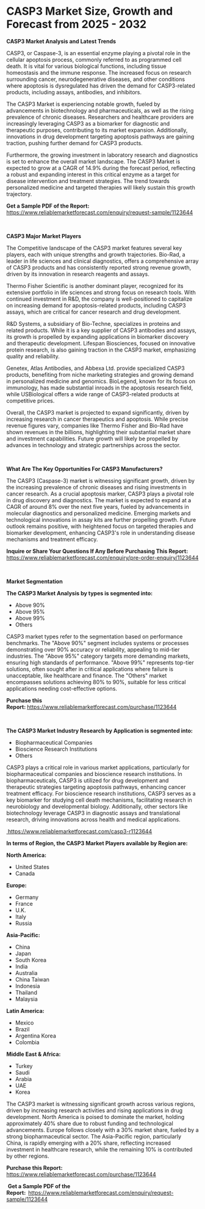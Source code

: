 <p><h1>CASP3 Market Size, Growth and Forecast from 2025 - 2032</h1></p><p><strong>CASP3 Market Analysis and Latest Trends</strong></p>
<p><p>CASP3, or Caspase-3, is an essential enzyme playing a pivotal role in the cellular apoptosis process, commonly referred to as programmed cell death. It is vital for various biological functions, including tissue homeostasis and the immune response. The increased focus on research surrounding cancer, neurodegenerative diseases, and other conditions where apoptosis is dysregulated has driven the demand for CASP3-related products, including assays, antibodies, and inhibitors.</p><p>The CASP3 Market is experiencing notable growth, fueled by advancements in biotechnology and pharmaceuticals, as well as the rising prevalence of chronic diseases. Researchers and healthcare providers are increasingly leveraging CASP3 as a biomarker for diagnostic and therapeutic purposes, contributing to its market expansion. Additionally, innovations in drug development targeting apoptosis pathways are gaining traction, pushing further demand for CASP3 products.</p><p>Furthermore, the growing investment in laboratory research and diagnostics is set to enhance the overall market landscape. The CASP3 Market is expected to grow at a CAGR of 14.9% during the forecast period, reflecting a robust and expanding interest in this critical enzyme as a target for disease intervention and treatment strategies. The trend towards personalized medicine and targeted therapies will likely sustain this growth trajectory.</p></p>
<p><strong>Get a Sample PDF of the Report:&nbsp;</strong> <a href="https://www.reliablemarketforecast.com/enquiry/request-sample/1123644?utm_campaign=3176&utm_medium=2&utm_source=Github&utm_content=ia&utm_term=13042025&utm_id=casp3">https://www.reliablemarketforecast.com/enquiry/request-sample/1123644</a></p>
<p>&nbsp;</p>
<p><strong>CASP3 Major Market Players</strong></p>
<p><p>The Competitive landscape of the CASP3 market features several key players, each with unique strengths and growth trajectories. Bio-Rad, a leader in life sciences and clinical diagnostics, offers a comprehensive array of CASP3 products and has consistently reported strong revenue growth, driven by its innovation in research reagents and assays.</p><p>Thermo Fisher Scientific is another dominant player, recognized for its extensive portfolio in life sciences and strong focus on research tools. With continued investment in R&D, the company is well-positioned to capitalize on increasing demand for apoptosis-related products, including CASP3 assays, which are critical for cancer research and drug development.</p><p>R&D Systems, a subsidiary of Bio-Techne, specializes in proteins and related products. While it is a key supplier of CASP3 antibodies and assays, its growth is propelled by expanding applications in biomarker discovery and therapeutic development. Lifespan Biosciences, focused on innovative protein research, is also gaining traction in the CASP3 market, emphasizing quality and reliability.</p><p>Genetex, Atlas Antibodies, and Abbexa Ltd. provide specialized CASP3 products, benefiting from niche marketing strategies and growing demand in personalized medicine and genomics. BioLegend, known for its focus on immunology, has made substantial inroads in the apoptosis research field, while USBiological offers a wide range of CASP3-related products at competitive prices.</p><p>Overall, the CASP3 market is projected to expand significantly, driven by increasing research in cancer therapeutics and apoptosis. While precise revenue figures vary, companies like Thermo Fisher and Bio-Rad have shown revenues in the billions, highlighting their substantial market share and investment capabilities. Future growth will likely be propelled by advances in technology and strategic partnerships across the sector.</p></p>
<p>&nbsp;</p>
<p><strong>What Are The Key Opportunities For CASP3 Manufacturers?</strong></p>
<p><p>The CASP3 (Caspase-3) market is witnessing significant growth, driven by the increasing prevalence of chronic diseases and rising investments in cancer research. As a crucial apoptosis marker, CASP3 plays a pivotal role in drug discovery and diagnostics. The market is expected to expand at a CAGR of around 8% over the next five years, fueled by advancements in molecular diagnostics and personalized medicine. Emerging markets and technological innovations in assay kits are further propelling growth. Future outlook remains positive, with heightened focus on targeted therapies and biomarker development, enhancing CASP3's role in understanding disease mechanisms and treatment efficacy.</p></p>
<p><strong>Inquire or Share Your Questions If Any Before Purchasing This Report:</strong> <a href="https://www.reliablemarketforecast.com/enquiry/pre-order-enquiry/1123644?utm_campaign=3176&utm_medium=2&utm_source=Github&utm_content=ia&utm_term=13042025&utm_id=casp3">https://www.reliablemarketforecast.com/enquiry/pre-order-enquiry/1123644</a></p>
<p>&nbsp;</p>
<p><strong>Market Segmentation</strong></p>
<p><strong>The CASP3 Market Analysis by types is segmented into:</strong></p>
<p><ul><li>Above 90%</li><li>Above 95%</li><li>Above 99%</li><li>Others</li></ul></p>
<p><p>CASP3 market types refer to the segmentation based on performance benchmarks. The "Above 90%" segment includes systems or processes demonstrating over 90% accuracy or reliability, appealing to mid-tier industries. The "Above 95%" category targets more demanding markets, ensuring high standards of performance. "Above 99%" represents top-tier solutions, often sought after in critical applications where failure is unacceptable, like healthcare and finance. The "Others" market encompasses solutions achieving 80% to 90%, suitable for less critical applications needing cost-effective options.</p></p>
<p><strong>Purchase this Report:&nbsp;</strong><a href="https://www.reliablemarketforecast.com/purchase/1123644?utm_campaign=3176&utm_medium=2&utm_source=Github&utm_content=ia&utm_term=13042025&utm_id=casp3">https://www.reliablemarketforecast.com/purchase/1123644</a></p>
<p>&nbsp;</p>
<p><strong>The CASP3 Market Industry Research by Application is segmented into:</strong></p>
<p><ul><li>Biopharmaceutical Companies</li><li>Bioscience Research Institutions</li><li>Others</li></ul></p>
<p><p>CASP3 plays a critical role in various market applications, particularly for biopharmaceutical companies and bioscience research institutions. In biopharmaceuticals, CASP3 is utilized for drug development and therapeutic strategies targeting apoptosis pathways, enhancing cancer treatment efficacy. For bioscience research institutions, CASP3 serves as a key biomarker for studying cell death mechanisms, facilitating research in neurobiology and developmental biology. Additionally, other sectors like biotechnology leverage CASP3 in diagnostic assays and translational research, driving innovations across health and medical applications.</p></p>
<p><a href="https://www.reliablemarketforecast.com/casp3-r1123644?utm_campaign=3176&utm_medium=2&utm_source=Github&utm_content=ia&utm_term=13042025&utm_id=casp3">&nbsp;https://www.reliablemarketforecast.com/casp3-r1123644</a></p>
<p><strong>In terms of Region, the CASP3 Market Players available by Region are:</strong></p>
<p>
    <p> <strong> North America: </strong>
        <ul>
            <li>United States</li>
            <li>Canada</li>
        </ul>
        </p> 
    <p> <strong> Europe: </strong>
        <ul>
            <li>Germany</li>
            <li>France</li>
            <li>U.K.</li>
            <li>Italy</li>
            <li>Russia</li>
        </ul>
        </p> 
    <p> <strong> Asia-Pacific: </strong>
        <ul>
            <li>China</li>
            <li>Japan</li>
            <li>South Korea</li>
            <li>India</li>
            <li>Australia</li>
            <li>China Taiwan</li>
            <li>Indonesia</li>
            <li>Thailand</li>
            <li>Malaysia</li>
        </ul>
        </p> 
    <p> <strong> Latin America: </strong>
        <ul>
            <li>Mexico</li>
            <li>Brazil</li>
            <li>Argentina Korea</li>
            <li>Colombia</li>
        </ul>
        </p> 
    <p> <strong> Middle East & Africa: </strong>
        <ul>
            <li>Turkey</li>
            <li>Saudi</li>
            <li>Arabia</li>
            <li>UAE</li>
            <li>Korea</li>
        </ul>
    </p>
    </p>
<p><p>The CASP3 market is witnessing significant growth across various regions, driven by increasing research activities and rising applications in drug development. North America is poised to dominate the market, holding approximately 40% share due to robust funding and technological advancements. Europe follows closely with a 30% market share, fueled by a strong biopharmaceutical sector. The Asia-Pacific region, particularly China, is rapidly emerging with a 20% share, reflecting increased investment in healthcare research, while the remaining 10% is contributed by other regions.</p></p>
<p><strong>Purchase this Report: </strong><a href="https://www.reliablemarketforecast.com/purchase/1123644?utm_campaign=3176&utm_medium=2&utm_source=Github&utm_content=ia&utm_term=13042025&utm_id=casp3">https://www.reliablemarketforecast.com/purchase/1123644</a></p>
<p>&nbsp;<strong>Get a Sample PDF of the Report:&nbsp;&nbsp;</strong><a href="https://www.reliablemarketforecast.com/enquiry/request-sample/1123644?utm_campaign=3176&utm_medium=2&utm_source=Github&utm_content=ia&utm_term=13042025&utm_id=casp3">https://www.reliablemarketforecast.com/enquiry/request-sample/1123644</a></p>
<p><strong></strong></p>
<p><p></p><p></p><p></p></p>
